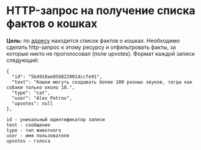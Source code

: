 # HTTP-запрос на получение списка фактов о кошках
**Цель:** по [адресу](https://raw.githubusercontent.com/netology-code/jd-homeworks/master/http/task1/cats) находится список фактов о кошках. Необходимо сделать http-запрос к этому ресурсу и отфильтровать факты, за которые никто не проголосовал (поле upvotes). Формат каждой записи следующий:


    {
      "id": "5b4910ae0508220014ccfe91",
      "text": "Кошки могуть создавать более 100 разных звуков, тогда как собаки только около 10.",
      "type": "cat",
      "user": "Alex Petrov",
      "upvotes": null
    },

    id - уникальный идентификатор записи
    text - сообщение
    type - тип животного
    user - имя пользователя
    upvotes - голоса